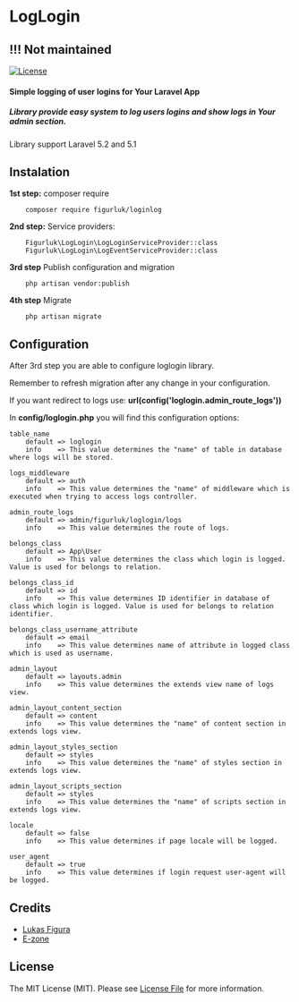 # LogLogin

## !!! Not maintained

<p>
<a href="https://raw.githubusercontent.com/figurluk/loglogin/master/LICENSE"><img src="https://img.shields.io/badge/license-MIT-blue.svg?style=flat-square" alt="License" style="max-width:100%;"></a>
</p>

#### Simple logging of user logins for Your Laravel App
##### Library provide easy system to log users logins and show logs in Your admin section.

Library support Laravel 5.2 and 5.1

## Instalation
**1st step:** composer require 

        composer require figurluk/loginlog

**2nd step:** Service providers:
                
        Figurluk\LogLogin\LogLoginServiceProvider::class
        Figurluk\LogLogin\LogEventServiceProvider::class
        
**3rd step** Publish configuration and migration

        php artisan vendor:publish

**4th step** Migrate

        php artisan migrate


## Configuration

After 3rd step you are able to configure loglogin library. 

Remember to refresh migration after any change in your configuration.

If you want redirect to logs use: **url(config('loglogin.admin_route_logs'))**

In **config/loglogin.php** you will find this configuration options:

    table_name
        default => loglogin
        info    => This value determines the "name" of table in database where logs will be stored.
         
    logs_middleware
        default => auth
        info    => This value determines the "name" of middleware which is executed when trying to access logs controller.
         
    admin_route_logs
        default => admin/figurluk/loglogin/logs
        info    => This value determines the route of logs.
         
    belongs_class
        default => App\User
        info    => This value determines the class which login is logged. Value is used for belongs to relation.
         
    belongs_class_id
        default => id
        info    => This value determines ID identifier in database of class which login is logged. Value is used for belongs to relation identifier.
         
    belongs_class_username_attribute
        default => email
        info    => This value determines name of attribute in logged class which is used as username.
         
    admin_layout
        default => layouts.admin
        info    => This value determines the extends view name of logs view.
         
    admin_layout_content_section
        default => content
        info    => This value determines the "name" of content section in extends logs view. 
 
    admin_layout_styles_section
        default => styles
        info    => This value determines the "name" of styles section in extends logs view.
         
    admin_layout_scripts_section
        default => styles
        info    => This value determines the "name" of scripts section in extends logs view.

    locale
        default => false
        info    => This value determines if page locale will be logged. 

    user_agent
        default => true
        info    => This value determines if login request user-agent will be logged.
         

## Credits

- [Lukas Figura](https://github.com/figurluk)
- [E-zone](https://github.com/e-zone-technologies)

## License

The MIT License (MIT). Please see [License File](LICENSE.md) for more information.
